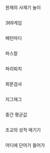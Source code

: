 원재의 사재기 놀이

```python

```



369게임

```python

```



패턴마디

```python

```



파스칼

```python

```



파리퇴치

```python

```



회문검사

```python

```



지그재그

```python

```



중간 평균값

```python

```



조교의 성적 매기기

```python

```



어디에 단어가 들어가

```python

```

